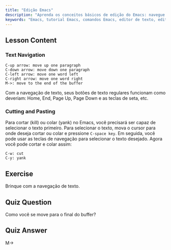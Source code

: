 ```yaml
---
title: "Edição Emacs"
description: "Aprenda os conceitos básicos de edição do Emacs: navegue pelo texto, corte e cole com eficiência. Este guia amigável para iniciantes ajuda você a dominar os comandos essenciais do Emacs para Linux."
keywords: "Emacs, tutorial Emacs, comandos Emacs, editor de texto, editor Linux, navegação Emacs, Emacs para iniciantes, guia Emacs"
---
```


## Lesson Content

### Text Navigation

```
C-up arrow: move up one paragraph
C-down arrow: move down one paragraph
C-left arrow: move one word left
C-right arrow: move one word right
M->: move to the end of the buffer
```

Com a navegação de texto, seus botões de texto regulares funcionam como deveriam: Home, End, Page Up, Page Down e as teclas de seta, etc.

### Cutting and Pasting

Para cortar (kill) ou colar (yank) no Emacs, você precisará ser capaz de selecionar o texto primeiro. Para selecionar o texto, mova o cursor para onde deseja cortar ou colar e pressione `C-space key`. Em seguida, você pode usar as teclas de navegação para selecionar o texto desejado. Agora você pode cortar e colar assim:

```
C-w: cut
C-y: yank
```

## Exercise

Brinque com a navegação de texto.

## Quiz Question

Como você se move para o final do buffer?

## Quiz Answer

M->
